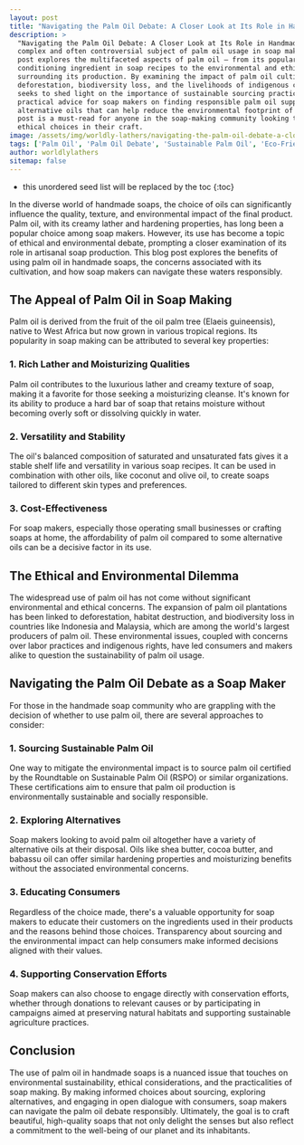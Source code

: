 ```yaml
---
layout: post
title: "Navigating the Palm Oil Debate: A Closer Look at Its Role in Handmade Soaps"
description: >
  "Navigating the Palm Oil Debate: A Closer Look at Its Role in Handmade Soaps" addresses the
  complex and often controversial subject of palm oil usage in soap making. This insightful
  post explores the multifaceted aspects of palm oil — from its popularity as a versatile,
  conditioning ingredient in soap recipes to the environmental and ethical concerns
  surrounding its production. By examining the impact of palm oil cultivation on
  deforestation, biodiversity loss, and the livelihoods of indigenous communities, the blog
  seeks to shed light on the importance of sustainable sourcing practices. It also offers
  practical advice for soap makers on finding responsible palm oil suppliers or exploring
  alternative oils that can help reduce the environmental footprint of their creations. This
  post is a must-read for anyone in the soap-making community looking to make informed,
  ethical choices in their craft.
image: /assets/img/worldly-lathers/navigating-the-palm-oil-debate-a-closer-look-at-its-role-in-handmade-soaps.jpg
tags: ['Palm Oil', 'Palm Oil Debate', 'Sustainable Palm Oil', 'Eco-Friendly Soap Making', 'Environmental Impact']
author: worldlylathers
sitemap: false
---
```


* this unordered seed list will be replaced by the toc
{:toc}

In the diverse world of handmade soaps, the choice of oils can significantly influence the quality, texture, and environmental impact of the final product. Palm oil, with its creamy lather and hardening properties, has long been a popular choice among soap makers. However, its use has become a topic of ethical and environmental debate, prompting a closer examination of its role in artisanal soap production. This blog post explores the benefits of using palm oil in handmade soaps, the concerns associated with its cultivation, and how soap makers can navigate these waters responsibly.

## The Appeal of Palm Oil in Soap Making

Palm oil is derived from the fruit of the oil palm tree (Elaeis guineensis), native to West Africa but now grown in various tropical regions. Its popularity in soap making can be attributed to several key properties:

### 1. Rich Lather and Moisturizing Qualities

Palm oil contributes to the luxurious lather and creamy texture of soap, making it a favorite for those seeking a moisturizing cleanse. It's known for its ability to produce a hard bar of soap that retains moisture without becoming overly soft or dissolving quickly in water.

### 2. Versatility and Stability

The oil's balanced composition of saturated and unsaturated fats gives it a stable shelf life and versatility in various soap recipes. It can be used in combination with other oils, like coconut and olive oil, to create soaps tailored to different skin types and preferences.

### 3. Cost-Effectiveness

For soap makers, especially those operating small businesses or crafting soaps at home, the affordability of palm oil compared to some alternative oils can be a decisive factor in its use.

## The Ethical and Environmental Dilemma

The widespread use of palm oil has not come without significant environmental and ethical concerns. The expansion of palm oil plantations has been linked to deforestation, habitat destruction, and biodiversity loss in countries like Indonesia and Malaysia, which are among the world's largest producers of palm oil. These environmental issues, coupled with concerns over labor practices and indigenous rights, have led consumers and makers alike to question the sustainability of palm oil usage.

## Navigating the Palm Oil Debate as a Soap Maker

For those in the handmade soap community who are grappling with the decision of whether to use palm oil, there are several approaches to consider:

### 1. Sourcing Sustainable Palm Oil

One way to mitigate the environmental impact is to source palm oil certified by the Roundtable on Sustainable Palm Oil (RSPO) or similar organizations. These certifications aim to ensure that palm oil production is environmentally sustainable and socially responsible.

### 2. Exploring Alternatives

Soap makers looking to avoid palm oil altogether have a variety of alternative oils at their disposal. Oils like shea butter, cocoa butter, and babassu oil can offer similar hardening properties and moisturizing benefits without the associated environmental concerns.

### 3. Educating Consumers

Regardless of the choice made, there's a valuable opportunity for soap makers to educate their customers on the ingredients used in their products and the reasons behind those choices. Transparency about sourcing and the environmental impact can help consumers make informed decisions aligned with their values.

### 4. Supporting Conservation Efforts

Soap makers can also choose to engage directly with conservation efforts, whether through donations to relevant causes or by participating in campaigns aimed at preserving natural habitats and supporting sustainable agriculture practices.

## Conclusion

The use of palm oil in handmade soaps is a nuanced issue that touches on environmental sustainability, ethical considerations, and the practicalities of soap making. By making informed choices about sourcing, exploring alternatives, and engaging in open dialogue with consumers, soap makers can navigate the palm oil debate responsibly. Ultimately, the goal is to craft beautiful, high-quality soaps that not only delight the senses but also reflect a commitment to the well-being of our planet and its inhabitants.